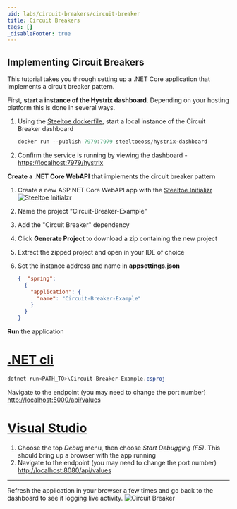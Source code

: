 ```yaml
---
uid: labs/circuit-breakers/circuit-breaker
title: Circuit Breakers
tags: []
_disableFooter: true
---
```

## Implementing Circuit Breakers

This tutorial takes you through setting up a .NET Core application that implements a circuit breaker pattern.

First, **start a instance of the Hystrix dashboard**. Depending on your hosting platform this is done in several ways.

1. Using the [Steeltoe dockerfile](https://github.com/steeltoeoss/dockerfiles), start a local instance of the Circuit Breaker dashboard

    ```powershell
    docker run --publish 7979:7979 steeltoeoss/hystrix-dashboard
    ```

1. Confirm the service is running by viewing the dashboard - [https://localhost:7979/hystrix](https://localhost:7979/hystrix)

**Create a .NET Core WebAPI** that implements the circuit breaker pattern

1. Create a new ASP.NET Core WebAPI app with the [Steeltoe Initializr](https://start.steeltoe.io)
    ![Steeltoe Initialzr](~/labs/images/initializr/circuit-breaker.png)
1. Name the project "Circuit-Breaker-Example"
1. Add the "Circuit Breaker" dependency
1. Click **Generate Project** to download a zip containing the new project
1. Extract the zipped project and open in your IDE of choice
1. Set the instance address and name in **appsettings.json**

    ```json
    {  "spring":
      {
        "application": {
          "name": "Circuit-Breaker-Example"
        }
      }
    }
    ```

**Run** the application

  # [.NET cli](#tab/cli)

  ```powershell
  dotnet run<PATH_TO>\Circuit-Breaker-Example.csproj
  ```

  Navigate to the endpoint (you may need to change the port number) [http://localhost:5000/api/values](http://localhost:5000/api/values)

  # [Visual Studio](#tab/vs)

  1. Choose the top *Debug* menu, then choose *Start Debugging (F5)*. This should bring up a browser with the app running
  1. Navigate to the endpoint (you may need to change the port number) [http://localhost:8080/api/values](http://localhost:8080/api/values)
  
  ***

Refresh the application in your browser a few times and go back to the dashboard to see it logging live activity.
  ![Circuit Breaker](~/labs/images/circuit-breaker-closed.png)
